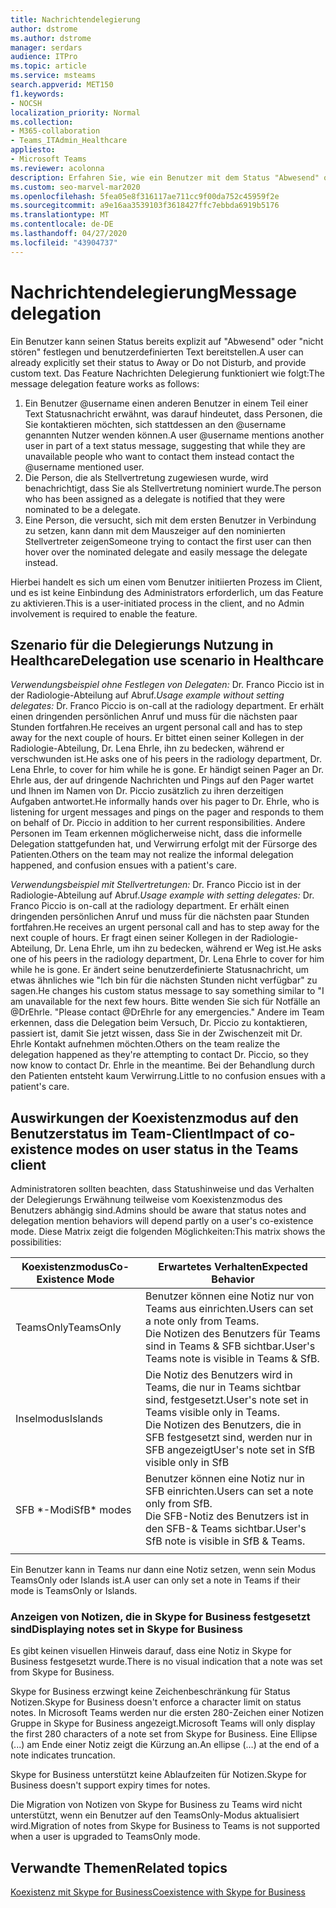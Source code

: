 ```yaml
---
title: Nachrichtendelegierung
author: dstrome
ms.author: dstrome
manager: serdars
audience: ITPro
ms.topic: article
ms.service: msteams
search.appverid: MET150
f1.keywords:
- NOCSH
localization_priority: Normal
ms.collection:
- M365-collaboration
- Teams_ITAdmin_Healthcare
appliesto:
- Microsoft Teams
ms.reviewer: acolonna
description: Erfahren Sie, wie ein Benutzer mit dem Status "Abwesend" oder "nicht stören" einen anderen Benutzer explizit als Stellvertretung in seiner Statusmeldung festlegen kann.
ms.custom: seo-marvel-mar2020
ms.openlocfilehash: 5fea05e8f316117ae711cc9f00da752c45959f2e
ms.sourcegitcommit: a9e16aa3539103f3618427ffc7ebbda6919b5176
ms.translationtype: MT
ms.contentlocale: de-DE
ms.lasthandoff: 04/27/2020
ms.locfileid: "43904737"
---
```

# <a name="message-delegation"></a><span data-ttu-id="92bbc-103">Nachrichtendelegierung</span><span class="sxs-lookup"><span data-stu-id="92bbc-103">Message delegation</span></span>

<span data-ttu-id="92bbc-104">Ein Benutzer kann seinen Status bereits explizit auf "Abwesend" oder "nicht stören" festlegen und benutzerdefinierten Text bereitstellen.</span><span class="sxs-lookup"><span data-stu-id="92bbc-104">A user can already explicitly set their status to Away or Do not Disturb, and provide custom text.</span></span> <span data-ttu-id="92bbc-105">Das Feature Nachrichten Delegierung funktioniert wie folgt:</span><span class="sxs-lookup"><span data-stu-id="92bbc-105">The message delegation feature works as follows:</span></span>

1. <span data-ttu-id="92bbc-106">Ein Benutzer @username einen anderen Benutzer in einem Teil einer Text Statusnachricht erwähnt, was darauf hindeutet, dass Personen, die Sie kontaktieren möchten, sich stattdessen an den @username genannten Nutzer wenden können.</span><span class="sxs-lookup"><span data-stu-id="92bbc-106">A user @username mentions another user in part of a text status message, suggesting that while they are unavailable people who want to contact them instead contact the @username mentioned user.</span></span>
2. <span data-ttu-id="92bbc-107">Die Person, die als Stellvertretung zugewiesen wurde, wird benachrichtigt, dass Sie als Stellvertretung nominiert wurde.</span><span class="sxs-lookup"><span data-stu-id="92bbc-107">The person who has been assigned as a delegate is notified that they were nominated to be a delegate.</span></span>
3. <span data-ttu-id="92bbc-108">Eine Person, die versucht, sich mit dem ersten Benutzer in Verbindung zu setzen, kann dann mit dem Mauszeiger auf den nominierten Stellvertreter zeigen</span><span class="sxs-lookup"><span data-stu-id="92bbc-108">Someone trying to contact the first user can then hover over the nominated delegate and easily message the delegate instead.</span></span>  

<span data-ttu-id="92bbc-109">Hierbei handelt es sich um einen vom Benutzer initiierten Prozess im Client, und es ist keine Einbindung des Administrators erforderlich, um das Feature zu aktivieren.</span><span class="sxs-lookup"><span data-stu-id="92bbc-109">This is a user-initiated process in the client, and no Admin involvement is required to enable the feature.</span></span> 

## <a name="delegation-use-scenario-in-healthcare"></a><span data-ttu-id="92bbc-110">Szenario für die Delegierungs Nutzung in Healthcare</span><span class="sxs-lookup"><span data-stu-id="92bbc-110">Delegation use scenario in Healthcare</span></span>

<span data-ttu-id="92bbc-111">*Verwendungsbeispiel ohne Festlegen von Delegaten:*  Dr. Franco Piccio ist in der Radiologie-Abteilung auf Abruf.</span><span class="sxs-lookup"><span data-stu-id="92bbc-111">*Usage example without setting delegates:*  Dr. Franco Piccio is on-call at the radiology department.</span></span> <span data-ttu-id="92bbc-112">Er erhält einen dringenden persönlichen Anruf und muss für die nächsten paar Stunden fortfahren.</span><span class="sxs-lookup"><span data-stu-id="92bbc-112">He receives an urgent personal call and has to step away for the next couple of hours.</span></span> <span data-ttu-id="92bbc-113">Er bittet einen seiner Kollegen in der Radiologie-Abteilung, Dr. Lena Ehrle, ihn zu bedecken, während er verschwunden ist.</span><span class="sxs-lookup"><span data-stu-id="92bbc-113">He asks one of his peers in the radiology department, Dr. Lena Ehrle, to cover for him while he is gone.</span></span> <span data-ttu-id="92bbc-114">Er händigt seinen Pager an Dr. Ehrle aus, der auf dringende Nachrichten und Pings auf den Pager wartet und Ihnen im Namen von Dr. Piccio zusätzlich zu ihren derzeitigen Aufgaben antwortet.</span><span class="sxs-lookup"><span data-stu-id="92bbc-114">He informally hands over his pager to Dr. Ehrle, who is listening for urgent messages and pings on the pager and responds to them on behalf of Dr. Piccio in addition to her current responsibilities.</span></span> <span data-ttu-id="92bbc-115">Andere Personen im Team erkennen möglicherweise nicht, dass die informelle Delegation stattgefunden hat, und Verwirrung erfolgt mit der Fürsorge des Patienten.</span><span class="sxs-lookup"><span data-stu-id="92bbc-115">Others on the team may not realize the informal delegation happened, and confusion ensues with a patient's care.</span></span>

<span data-ttu-id="92bbc-116">*Verwendungsbeispiel mit Stellvertretungen:* Dr. Franco Piccio ist in der Radiologie-Abteilung auf Abruf.</span><span class="sxs-lookup"><span data-stu-id="92bbc-116">*Usage example with setting delegates:* Dr. Franco Piccio is on-call at the radiology department.</span></span> <span data-ttu-id="92bbc-117">Er erhält einen dringenden persönlichen Anruf und muss für die nächsten paar Stunden fortfahren.</span><span class="sxs-lookup"><span data-stu-id="92bbc-117">He receives an urgent personal call and has to step away for the next couple of hours.</span></span> <span data-ttu-id="92bbc-118">Er fragt einen seiner Kollegen in der Radiologie-Abteilung, Dr. Lena Ehrle, um ihn zu bedecken, während er Weg ist.</span><span class="sxs-lookup"><span data-stu-id="92bbc-118">He asks one of his peers in the radiology department, Dr. Lena Ehrle to cover for him while he is gone.</span></span> <span data-ttu-id="92bbc-119">Er ändert seine benutzerdefinierte Statusnachricht, um etwas ähnliches wie "Ich bin für die nächsten Stunden nicht verfügbar" zu sagen.</span><span class="sxs-lookup"><span data-stu-id="92bbc-119">He changes his custom status message to say something similar to "I am unavailable for the next few hours.</span></span> <span data-ttu-id="92bbc-120">Bitte wenden Sie sich für Notfälle an @DrEhrle. "</span><span class="sxs-lookup"><span data-stu-id="92bbc-120">Please contact @DrEhrle for any emergencies."</span></span>  <span data-ttu-id="92bbc-121">Andere im Team erkennen, dass die Delegation beim Versuch, Dr. Piccio zu kontaktieren, passiert ist, damit Sie jetzt wissen, dass Sie in der Zwischenzeit mit Dr. Ehrle Kontakt aufnehmen möchten.</span><span class="sxs-lookup"><span data-stu-id="92bbc-121">Others on the team realize the delegation happened as they're attempting to contact Dr. Piccio, so they now know to contact Dr. Ehrle in the meantime.</span></span> <span data-ttu-id="92bbc-122">Bei der Behandlung durch den Patienten entsteht kaum Verwirrung.</span><span class="sxs-lookup"><span data-stu-id="92bbc-122">Little to no confusion ensues with a patient's care.</span></span>

## <a name="impact-of-co-existence-modes-on-user-status-in-the-teams-client"></a><span data-ttu-id="92bbc-123">Auswirkungen der Koexistenzmodus auf den Benutzerstatus im Team-Client</span><span class="sxs-lookup"><span data-stu-id="92bbc-123">Impact of co-existence modes on user status in the Teams client</span></span>

<span data-ttu-id="92bbc-124">Administratoren sollten beachten, dass Statushinweise und das Verhalten der Delegierungs Erwähnung teilweise vom Koexistenzmodus des Benutzers abhängig sind.</span><span class="sxs-lookup"><span data-stu-id="92bbc-124">Admins should be aware that status notes and delegation mention behaviors will depend partly on a user's co-existence mode.</span></span> <span data-ttu-id="92bbc-125">Diese Matrix zeigt die folgenden Möglichkeiten:</span><span class="sxs-lookup"><span data-stu-id="92bbc-125">This matrix shows the possibilities:</span></span>

|<span data-ttu-id="92bbc-126">Koexistenzmodus</span><span class="sxs-lookup"><span data-stu-id="92bbc-126">Co-Existence Mode</span></span> | <span data-ttu-id="92bbc-127">Erwartetes Verhalten</span><span class="sxs-lookup"><span data-stu-id="92bbc-127">Expected Behavior</span></span>|
|---|---|
|<span data-ttu-id="92bbc-128">TeamsOnly</span><span class="sxs-lookup"><span data-stu-id="92bbc-128">TeamsOnly</span></span> |<span data-ttu-id="92bbc-129">Benutzer können eine Notiz nur von Teams aus einrichten.</span><span class="sxs-lookup"><span data-stu-id="92bbc-129">Users can set a note only from Teams.</span></span> <br> <span data-ttu-id="92bbc-130">Die Notizen des Benutzers für Teams sind in Teams & SFB sichtbar.</span><span class="sxs-lookup"><span data-stu-id="92bbc-130">User's Teams note is visible in Teams & SfB.</span></span> |
|<span data-ttu-id="92bbc-131">Inselmodus</span><span class="sxs-lookup"><span data-stu-id="92bbc-131">Islands</span></span> | <span data-ttu-id="92bbc-132">Die Notiz des Benutzers wird in Teams, die nur in Teams sichtbar sind, festgesetzt.</span><span class="sxs-lookup"><span data-stu-id="92bbc-132">User's note set in Teams visible only in Teams.</span></span> <br> <span data-ttu-id="92bbc-133">Die Notizen des Benutzers, die in SFB festgesetzt sind, werden nur in SFB angezeigt</span><span class="sxs-lookup"><span data-stu-id="92bbc-133">User's note set in SfB visible only in SfB</span></span> |
|<span data-ttu-id="92bbc-134">SFB \*-Modi</span><span class="sxs-lookup"><span data-stu-id="92bbc-134">SfB\* modes</span></span> | <span data-ttu-id="92bbc-135">Benutzer können eine Notiz nur in SFB einrichten.</span><span class="sxs-lookup"><span data-stu-id="92bbc-135">Users can set a note only from SfB.</span></span> <br> <span data-ttu-id="92bbc-136">Die SFB-Notiz des Benutzers ist in den SFB-& Teams sichtbar.</span><span class="sxs-lookup"><span data-stu-id="92bbc-136">User's SfB note is visible in SfB & Teams.</span></span>  |
|||

<span data-ttu-id="92bbc-137">Ein Benutzer kann in Teams nur dann eine Notiz setzen, wenn sein Modus TeamsOnly oder Islands ist.</span><span class="sxs-lookup"><span data-stu-id="92bbc-137">A user can only set a note in Teams if their mode is TeamsOnly or Islands.</span></span>  

### <a name="displaying-notes-set-in-skype-for-business"></a><span data-ttu-id="92bbc-138">Anzeigen von Notizen, die in Skype for Business festgesetzt sind</span><span class="sxs-lookup"><span data-stu-id="92bbc-138">Displaying notes set in Skype for Business</span></span>
  
<span data-ttu-id="92bbc-139">Es gibt keinen visuellen Hinweis darauf, dass eine Notiz in Skype for Business festgesetzt wurde.</span><span class="sxs-lookup"><span data-stu-id="92bbc-139">There is no visual indication that a note was set from Skype for Business.</span></span>

<span data-ttu-id="92bbc-140">Skype for Business erzwingt keine Zeichenbeschränkung für Status Notizen.</span><span class="sxs-lookup"><span data-stu-id="92bbc-140">Skype for Business doesn't enforce a character limit on status notes.</span></span> <span data-ttu-id="92bbc-141">In Microsoft Teams werden nur die ersten 280-Zeichen einer Notizen Gruppe in Skype for Business angezeigt.</span><span class="sxs-lookup"><span data-stu-id="92bbc-141">Microsoft Teams will only display the first 280 characters of a note set from Skype for Business.</span></span> <span data-ttu-id="92bbc-142">Eine Ellipse (...) am Ende einer Notiz zeigt die Kürzung an.</span><span class="sxs-lookup"><span data-stu-id="92bbc-142">An ellipse (…) at the end of a note indicates truncation.</span></span>
  
<span data-ttu-id="92bbc-143">Skype for Business unterstützt keine Ablaufzeiten für Notizen.</span><span class="sxs-lookup"><span data-stu-id="92bbc-143">Skype for Business doesn't support expiry times for notes.</span></span>

<span data-ttu-id="92bbc-144">Die Migration von Notizen von Skype for Business zu Teams wird nicht unterstützt, wenn ein Benutzer auf den TeamsOnly-Modus aktualisiert wird.</span><span class="sxs-lookup"><span data-stu-id="92bbc-144">Migration of notes from Skype for Business to Teams is not supported when a user is upgraded to TeamsOnly mode.</span></span>

## <a name="related-topics"></a><span data-ttu-id="92bbc-145">Verwandte Themen</span><span class="sxs-lookup"><span data-stu-id="92bbc-145">Related topics</span></span>

[<span data-ttu-id="92bbc-146">Koexistenz mit Skype for Business</span><span class="sxs-lookup"><span data-stu-id="92bbc-146">Coexistence with Skype for Business</span></span>](../../coexistence-chat-calls-presence.md)
